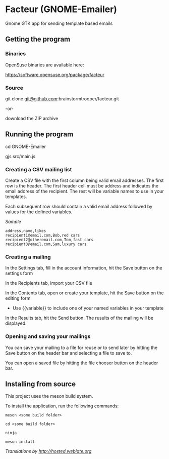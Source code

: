 # Facteur (GNOME-Emailer)
Gnome GTK app for sending template based emails

## Getting the program

### Binaries
OpenSuse binaries are available here:

https://software.opensuse.org/package/facteur

### Source

git clone git@github.com:brainstormtrooper/facteur.git

-or-

download the ZIP archive

## Running the program
cd GNOME-Emailer

gjs src/main.js


### Creating a CSV mailing list
Create a CSV file with the first column being valid email addresses.
The first row is the header. The first header cell must be address and indicates the email address of the recipient. The rest will be variable names to use in your templates.

Each subsequent row should contain a valid email address followed by values for the defined variables.

_Sample_

```
address,name,likes
recipient1@email.com,Bob,red cars
recipient2@otheremail.com,Tom,fast cars
recipient3@email.com,Sam,luxury cars
```

### Creating a mailing
In the Settings tab, fill in the account information, hit the Save button on the settings form

In the Recipients tab, import your CSV file

In the Contents tab, open or create your template, hit the Save button on the editing form
* Use {{variable}} to include one of your named variables in your template

In the Results tab, hit the Send button. The rusults of the mailing will be displayed.

### Opening and saving your mailings
You can save your mailing to a file for reuse or to send later by hitting the Save button on the header bar and selecting a file to save to.

You can open a saved file by hitting the file chooser button on the header bar.

## Installing from source

This project uses the meson build system.

To install the application, run the following commands:

```meson <some build folder>```

```cd <some build folder>```

```ninja``` 

```meson install```

_Translations by http://hosted.weblate.org_
